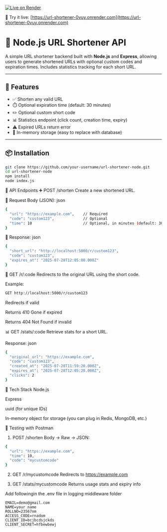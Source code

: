 [![Live on Render](https://img.shields.io/badge/Hosted%20on-Render-blue)](https://url-shortener-0vuy.onrender.com)

🔗 Try it live: [https://url-shortener-0vuy.onrender.com](https://url-shortener-0vuy.onrender.com)

# 🔗 Node.js URL Shortener API

A simple URL shortener backend built with **Node.js** and **Express**, allowing users to generate shortened URLs with optional custom codes and expiration times. Includes statistics tracking for each short URL.

---

## 🚀 Features

- ✅ Shorten any valid URL
- ⏱️ Optional expiration time (default: 30 minutes)
- ✏️ Optional custom short code
- 📊 Statistics endpoint (click count, creation time, expiry)
- ⚠️ Expired URLs return error
- 🧠 In-memory storage (easy to replace with database)

---

## 📦 Installation

```bash
git clone https://github.com/your-username/url-shortener-node.git
cd url-shortener-node
npm install
node index.js

```

🧪 API Endpoints
➕ POST /shorten
Create a new shortened URL.

🔸 Request Body (JSON):
json
```bash
{
  "url": "https://example.com",    // Required
  "code": "custom123",             // Optional
  "time": 10                       // Optional, in minutes (default: 30)
}
```
🔸 Response:
json
```bash
{
  "short_url": "http://localhost:5000/r/custom123",
  "code": "custom123",
  "expires_at": "2025-07-28T12:05:00.000Z"
}
```
🔗 GET /r/:code
Redirects to the original URL using the short code.

Example:
```bash
GET http://localhost:5000/r/custom123
```
Redirects if valid

Returns 410 Gone if expired

Returns 404 Not Found if invalid

📊 GET /stats/:code
Retrieve stats for a short URL.

Response:
json
```bash
{
  "original_url": "https://example.com",
  "code": "custom123",
  "created_at": "2025-07-28T11:59:20.000Z",
  "expires_at": "2025-07-28T12:05:20.000Z",
  "clicks": 2
}
```
🧰 Tech Stack
Node.js

Express

uuid (for unique IDs)

In-memory object for storage (you can plug in Redis, MongoDB, etc.)

🧪 Testing with Postman
1. POST /shorten
Body → Raw → JSON:
```bash
{
  "url": "https://example.com",
  "time": 10,
  "code": "mycustomcode"
}
```
2. GET /r/mycustomcode
Redirects to https://example.com

3. GET /stats/mycustomcode
Returns usage stats and expiry info

Add followingin the .env file in logging middleware folder

```base
EMAIL=demo@gmail.com
NAME=your name
ROLLNO=23567nm
ACCESS_CODE=rnadom
CLIENT_ID=bcjbcdsjckds
CLIENT_SECRET=hfbewbewj
```
